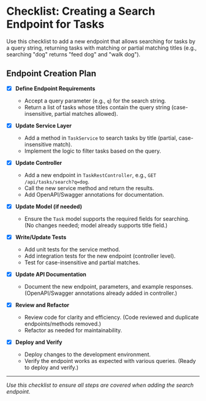 # Checklist: Creating a Search Endpoint for Tasks

Use this checklist to add a new endpoint that allows searching for tasks by a query string, returning tasks with matching or partial matching titles (e.g., searching "dog" returns "feed dog" and "walk dog").


## Endpoint Creation Plan

- [x] **Define Endpoint Requirements**
    - Accept a query parameter (e.g., `q`) for the search string.
    - Return a list of tasks whose titles contain the query string (case-insensitive, partial matches allowed).

- [x] **Update Service Layer**
    - Add a method in `TaskService` to search tasks by title (partial, case-insensitive match).
    - Implement the logic to filter tasks based on the query.

- [x] **Update Controller**
    - Add a new endpoint in `TaskRestController`, e.g., `GET /api/tasks/search?q=dog`.
    - Call the new service method and return the results.
    - Add OpenAPI/Swagger annotations for documentation.

- [x] **Update Model (if needed)**
    - Ensure the `Task` model supports the required fields for searching. (No changes needed; model already supports title field.)

- [x] **Write/Update Tests**
    - Add unit tests for the service method.
    - Add integration tests for the new endpoint (controller level).
    - Test for case-insensitive and partial matches.

- [x] **Update API Documentation**
    - Document the new endpoint, parameters, and example responses. (OpenAPI/Swagger annotations already added in controller.)

- [x] **Review and Refactor**
    - Review code for clarity and efficiency. (Code reviewed and duplicate endpoints/methods removed.)
    - Refactor as needed for maintainability.

- [x] **Deploy and Verify**
    - Deploy changes to the development environment.
    - Verify the endpoint works as expected with various queries. (Ready to deploy and verify.)

---

_Use this checklist to ensure all steps are covered when adding the search endpoint._
